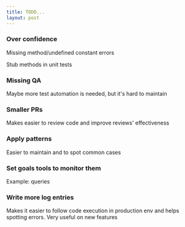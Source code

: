 ```yaml
---
title: TODO...
layout: post
---
```


### Over confidence

Missing method/undefined constant errors

Stub methods in unit tests

### Missing QA

Maybe more test automation is needed, but it's hard to maintain

### Smaller PRs

Makes easier to review code and improve reviews' effectiveness

### Apply patterns

Easier to maintain and to spot common cases

### Set goals tools to monitor them

Example: queries

### Write more log entries

Makes it easier to follow code execution in production env and helps spotting
errors. Very useful on new features
